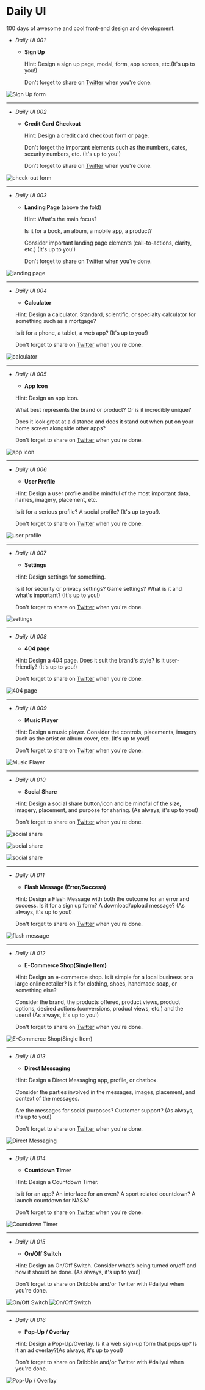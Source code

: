 # Daily UI
100 days of awesome and cool front-end design and development.

* _Daily UI 001_

    * **Sign Up**
    
        Hint: Design a sign up page, modal, form, app screen, etc.(It's up to you!)
        
        Don't forget to share on [Twitter](https://twitter.com/MosesOkemwa) when you're done.
            
            
![Sign Up form](img/shots/Screenshot1.png)

---

* _Daily UI 002_

    * **Credit Card Checkout**

        Hint: Design a credit card checkout form or page.
        
        Don't forget the important elements such as the numbers, dates, security numbers, etc. (It's up to you!)
        
        Don't forget to share on [Twitter](https://twitter.com/MosesOkemwa) when you're done.
        

![check-out form](img/shots/Screenshot2.png)

---

* _Daily UI 003_

    * **Landing Page** (above the fold)

        Hint: What's the main focus?
        
        Is it for a book, an album, a mobile app, a product?
        
        Consider important landing page elements (call-to-actions, clarity, etc.) (It's up to you!)
        
        Don't forget to share on [Twitter](https://twitter.com/MosesOkemwa) when you're done.
        
        
![landing page](img/shots/Screenshot3.png)

---

* _Daily UI 004_

    * **Calculator**

    Hint: Design a calculator. Standard, scientific, or specialty calculator for something such as a mortgage? 
    
    Is it for a phone, a tablet, a web app? (It's up to you!)
    
    Don't forget to share on [Twitter](https://twitter.com/MosesOkemwa) when you're done.
    
    
    
![calculator](img/shots/Screenshot4.png)

---

* _Daily UI 005_

    * **App Icon**
    
    Hint: Design an app icon.
    
    What best represents the brand or product? Or is it incredibly unique?
    
    Does it look great at a distance and does it stand out when put on your home screen alongside other apps?
    
    Don't forget to share on [Twitter](https://twitter.com/MosesOkemwa) when you're done.


![app icon](img/shots/Screenshot5.png)

---

* _Daily UI 006_

    * **User Profile**
 
    Hint: Design a user profile and be mindful of the most important data, names, imagery, placement, etc.
    
    Is it for a serious profile? A social profile? (It's up to you!).
    
    Don't forget to share on [Twitter](https://twitter.com/MosesOkemwa) when you're done.
    
    
![user profile](img/shots/Screenshot6.png)

---

* _Daily UI 007_

    * **Settings**
    
    Hint: Design settings for something.
    
    Is it for security or privacy settings? Game settings? What is it and what's important? (It's up to you!)
    
    Don't forget to share on [Twitter](https://twitter.com/MosesOkemwa) when you're done.
    
    
![settings](img/shots/Screenshot7.png)

---

* _Daily UI 008_

    * **404 page**
    
    Hint: Design a 404 page. Does it suit the brand's style? Is it user-friendly? (It's up to you!)
    
    Don't forget to share on [Twitter](https://twitter.com/MosesOkemwa) when you're done.
    

![404 page](img/shots/Screenshot8.png)

---

* _Daily UI 009_

    * **Music Player**
    
    Hint: Design a music player. Consider the controls, placements, imagery such as the artist or album cover, etc. (It's up to you!) 
    
    Don't forget to share on [Twitter](https://twitter.com/MosesOkemwa) when you're done.
    

![Music Player](img/shots/Screenshot9.png)

---

* _Daily UI 010_
    
    * **Social Share**
    
    
    Hint: Design a social share button/icon and be mindful of the size, imagery, placement, and purpose for sharing. (As always, it's up to you!) 
    
    Don't forget to share on [Twitter](https://twitter.com/MosesOkemwa) when you're done.
    

![social share](img/shots/Screenshot10.png)


![social share](img/shots/Screenshot10b.png)


![social share](img/shots/Screenshot10c.png)

---

* _Daily UI 011_

    * **Flash Message (Error/Success)**
    
    Hint: Design a Flash Message with both the outcome for an error and success. Is it for a sign up form? A download/upload message? (As always, it's up to you!)
    
    Don't forget to share on [Twitter](https://twitter.com/MosesOkemwa) when you're done.
    
        
![flash message](img/shots/Screenshot11.png)

---

* _Daily UI 012_
    
    * **E-Commerce Shop(Single Item)**
    
    
    Hint: Design an e-commerce shop. Is it simple for a local business or a large online retailer? Is it for clothing, shoes, handmade soap, or something else?
    
    Consider the brand, the products offered, product views, product options, desired actions (conversions, product views, etc.) and the users! (As always, it's up to you!) 
    
    Don't forget to share on [Twitter](https://twitter.com/MosesOkemwa) when you're done.

![E-Commerce Shop(Single Item)](img/shots/Screenshot12.png)

---

* _Daily UI 013_

    * **Direct Messaging**
    
    
    Hint: Design a Direct Messaging app, profile, or chatbox.
    
    Consider the parties involved in the messages, images, placement, and context of the messages.
    
    Are the messages for social purposes? Customer support? (As always, it's up to you!)
    
    Don't forget to share on [Twitter](https://twitter.com/MosesOkemwa) when you're done.
    
    
![Direct Messaging](img/shots/Screenshot13.png)

---

* _Daily UI 014_
    
    * **Countdown Timer**
    
    Hint: Design a Countdown Timer. 
    
    Is it for an app? An interface for an oven? A sport related countdown? A launch countdown for NASA? 
    
    Don't forget to share on [Twitter](https://twitter.com/MosesOkemwa) when you're done.


![Countdown Timer](img/shots/Screenshot14.png)

---


* _Daily UI 015_
    
    * **On/Off Switch**

 
    Hint: Design an On/Off Switch. Consider what's being turned on/off and how it should be done. (As always, it's up to you!) 

    Don't forget to share on Dribbble and/or Twitter with #dailyui when you're done.

![On/Off Switch](img/shots/Screenshot15.png)
![On/Off Switch](img/shots/Screenshot15a.png)


---



* _Daily UI 016_

    * **Pop-Up / Overlay**
    
    Hint: Design a Pop-Up/Overlay. Is it a web sign-up form that pops up? Is it an ad overlay?(As always, it's up to you!)
    
    Don't forget to share on Dribbble and/or Twitter with #dailyui when you're done.

![Pop-Up / Overlay](img/shots/Screenshot16.png)
